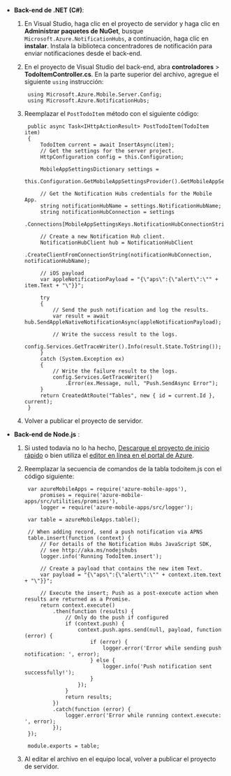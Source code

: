 
+ **Back-end de .NET (C#)**:    
    1. En Visual Studio, haga clic en el proyecto de servidor y haga clic en **Administrar paquetes de NuGet**, busque `Microsoft.Azure.NotificationHubs`, a continuación, haga clic en **instalar**. Instala la biblioteca concentradores de notificación para enviar notificaciones desde el back-end.

    2. En el proyecto de Visual Studio del back-end, abra **controladores** > **TodoItemController.cs**. En la parte superior del archivo, agregue el siguiente `using` instrucción:

            using Microsoft.Azure.Mobile.Server.Config;
            using Microsoft.Azure.NotificationHubs;


    3. Reemplazar el `PostTodoItem` método con el siguiente código:  
      
            public async Task<IHttpActionResult> PostTodoItem(TodoItem item)
            {
                TodoItem current = await InsertAsync(item);
                // Get the settings for the server project.
                HttpConfiguration config = this.Configuration;
    
                MobileAppSettingsDictionary settings = 
                    this.Configuration.GetMobileAppSettingsProvider().GetMobileAppSettings();
    
                // Get the Notification Hubs credentials for the Mobile App.
                string notificationHubName = settings.NotificationHubName;
                string notificationHubConnection = settings
                    .Connections[MobileAppSettingsKeys.NotificationHubConnectionString].ConnectionString;
    
                // Create a new Notification Hub client.
                NotificationHubClient hub = NotificationHubClient
                .CreateClientFromConnectionString(notificationHubConnection, notificationHubName);
    
                // iOS payload
                var appleNotificationPayload = "{\"aps\":{\"alert\":\"" + item.Text + "\"}}";
    
                try
                {
                    // Send the push notification and log the results.
                    var result = await hub.SendAppleNativeNotificationAsync(appleNotificationPayload);
    
                    // Write the success result to the logs.
                    config.Services.GetTraceWriter().Info(result.State.ToString());
                }
                catch (System.Exception ex)
                {
                    // Write the failure result to the logs.
                    config.Services.GetTraceWriter()
                        .Error(ex.Message, null, "Push.SendAsync Error");
                }
                return CreatedAtRoute("Tables", new { id = current.Id }, current);
            }

    4. Volver a publicar el proyecto de servidor.

+ **Back-end de Node.js** : 
   
    1. Si usted todavía no lo ha hecho, [Descargue el proyecto de inicio rápido](app-service-mobile-node-backend-how-to-use-server-sdk.md#download-quickstart) o bien utiliza el [editor en línea en el portal de Azure](app-service-mobile-node-backend-how-to-use-server-sdk.md#online-editor). 
    
    2. Reemplazar la secuencia de comandos de la tabla todoitem.js con el código siguiente:


            var azureMobileApps = require('azure-mobile-apps'),
                promises = require('azure-mobile-apps/src/utilities/promises'),
                logger = require('azure-mobile-apps/src/logger');
            
            var table = azureMobileApps.table();
            
            // When adding record, send a push notification via APNS
            table.insert(function (context) {
                // For details of the Notification Hubs JavaScript SDK, 
                // see http://aka.ms/nodejshubs
                logger.info('Running TodoItem.insert');
                
                // Create a payload that contains the new item Text.
                var payload = "{\"aps\":{\"alert\":\"" + context.item.text + "\"}}";
                
                // Execute the insert; Push as a post-execute action when results are returned as a Promise.
                return context.execute()
                    .then(function (results) {
                        // Only do the push if configured
                        if (context.push) {
                            context.push.apns.send(null, payload, function (error) {
                                if (error) {
                                    logger.error('Error while sending push notification: ', error);
                                } else {
                                    logger.info('Push notification sent successfully!');
                                }
                            });
                        }
                        return results;
                    })
                    .catch(function (error) {
                        logger.error('Error while running context.execute: ', error);
                    });
            });
            
            module.exports = table;

    2. Al editar el archivo en el equipo local, volver a publicar el proyecto de servidor.

